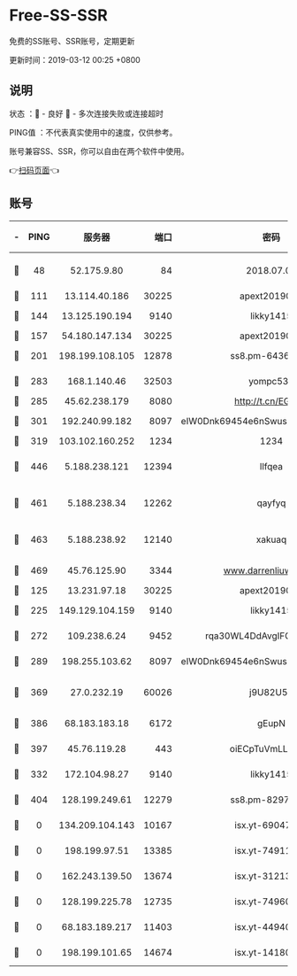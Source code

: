 # Free-SS-SSR

免费的SS账号、SSR账号，定期更新

更新时间：2019-03-12 00:25 +0800

## 说明

状态     ：🙂 - 良好 🙁 - 多次连接失败或连接超时

PING值   ：不代表真实使用中的速度，仅供参考。

账号兼容SS、SSR，你可以自由在两个软件中使用。

👉[扫码页面](https://liesauer.github.io/Free-SS-SSR/)👈

## 账号

|-|PING|服务器|端口|密码|加密方式|区域|
|:----:|:----:|:-----:|-----:|:----:|:----:|:----:|
|🙂|48|52.175.9.80|84|2018.07.07|chacha20-ietf-poly1305|HK|
|🙂|111|13.114.40.186|30225|apext2019006|chacha20|JP|
|🙂|144|13.125.190.194|9140|likky1415|aes-256-cfb|KR|
|🙂|157|54.180.147.134|30225|apext2019006|chacha20|KR|
|🙂|201|198.199.108.105|12878|ss8.pm-64367919|aes-256-cfb|US|
|🙂|283|168.1.140.46|32503|yompc535|aes-256-cfb|AU|
|🙂|285|45.62.238.179|8080|http://t.cn/EGJIyrl|rc4-md5|CA|
|🙂|301|192.240.99.182|8097|eIW0Dnk69454e6nSwuspv9DmS201tQ0D|aes-256-cfb|US|
|🙂|319|103.102.160.252|1234|1234|rc4-md5|JP|
|🙂|446|5.188.238.121|12394|llfqea|chacha20-ietf-poly1305|BR|
|🙂|461|5.188.238.34|12262|qayfyq|chacha20-ietf-poly1305|BR|
|🙂|463|5.188.238.92|12140|xakuaq|chacha20-ietf-poly1305|BR|
|🙂|469|45.76.125.90|3344|www.darrenliuwei.com|aes-256-cfb|AU|
|🙂|125|13.231.97.18|30225|apext2019006|chacha20|JP|
|🙂|225|149.129.104.159|9140|likky1415|aes-256-cfb|HK|
|🙂|272|109.238.6.24|9452|rqa30WL4DdAvgIFG6Fs3znzTa|aes-256-cfb|FR|
|🙂|289|198.255.103.62|8097|eIW0Dnk69454e6nSwuspv9DmS201tQ0D|aes-256-cfb|US|
|🙂|369|27.0.232.19|60026|j9U82U53|xchacha20-ietf-poly1305|HK|
|🙂|386|68.183.183.18|6172|gEupN|aes-256-cfb|SG|
|🙂|397|45.76.119.28|443|oiECpTuVmLLxk4Ts|aes-256-cfb|AU|
|🙁|332|172.104.98.27|9140|likky1415|aes-256-cfb|JP|
|🙁|404|128.199.249.61|12279|ss8.pm-82976192|aes-256-cfb|SG|
|🙁|0|134.209.104.143|10167|isx.yt-69047403|aes-256-cfb|SG|
|🙁|0|198.199.97.51|13385|isx.yt-74911301|aes-256-cfb|US|
|🙁|0|162.243.139.50|13674|isx.yt-31213260|aes-256-cfb|US|
|🙁|0|128.199.225.78|12735|isx.yt-74960078|aes-256-cfb|SG|
|🙁|0|68.183.189.217|11403|isx.yt-44940799|aes-256-cfb|SG|
|🙁|0|198.199.101.65|14674|isx.yt-14180175|aes-256-cfb|US|

